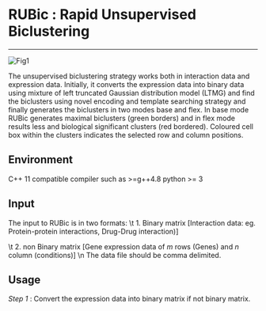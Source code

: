 # RUBic : Rapid Unsupervised Biclustering
-------------------------------------------
![Fig1](https://github.com/CMATERJU-BIOINFO/RUBic/assets/56863228/243df6d6-74e2-4a9d-a8d1-af33a127bd08)

The unsupervised biclustering strategy works both in interaction data and expression data. Initially, it converts the expression data into binary data using mixture of left truncated Gaussian distribution model (LTMG) and find the biclusters using novel encoding and template searching strategy and finally generates the biclusters in two modes base and flex. In base mode RUBic generates maximal biclusters (green borders) and in flex mode results less and biological significant clusters (red bordered). Coloured cell box within the clusters indicates the selected row and column positions.

**Environment**
-------------------------------------------
C++ 11 compatible compiler such as >=g++4.8
python >= 3

**Input**
-------------------------------------------
The input to RUBic is in two formats: 
\t 1. Binary matrix [Interaction data: eg. Protein-protein interactions, Drug-Drug interaction)]

\t  2. non Binary matrix [Gene expression data of _m_ rows (Genes) and _n_ column (conditions)] \\n
The data file should be comma delimited.

**Usage**
-------------------------------------------
_Step 1_ : Convert the expression data into binary matrix if not binary matrix.
